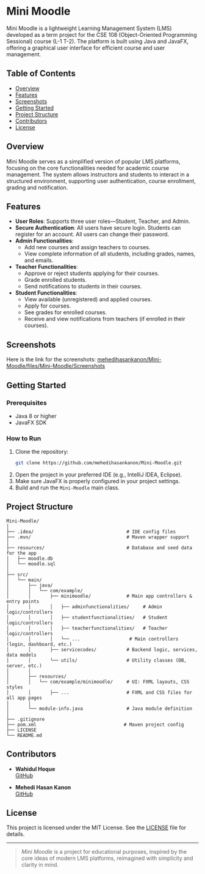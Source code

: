 # Mini Moodle

Mini Moodle is a lightweight Learning Management System (LMS) developed as a term project for the CSE 108 (Object-Oriented Programming Sessional) course (L-1 T-2). The platform is built using Java and JavaFX, offering a graphical user interface for efficient course and user management.

## Table of Contents

- [Overview](#overview)
- [Features](#features)
- [Screenshots](#screenshots)
- [Getting Started](#getting-started)
- [Project Structure](#project-structure)
- [Contributors](#contributors)
- [License](#license)

## Overview

Mini Moodle serves as a simplified version of popular LMS platforms, focusing on the core functionalities needed for academic course management. The system allows instructors and students to interact in a structured environment, supporting user authentication, course enrollment, grading and notification.

## Features

- **User Roles**: Supports three user roles—Student, Teacher, and Admin.
- **Secure Authentication**: All users have secure login. Students can register for an account. All users can change their password.
- **Admin Functionalities**:
  - Add new courses and assign teachers to courses.
  - View complete information of all students, including grades, names, and emails.
- **Teacher Functionalities**:
  - Approve or reject students applying for their courses.
  - Grade enrolled students.
  - Send notifications to students in their courses.
- **Student Functionalities**:
  - View available (unregistered) and applied courses.
  - Apply for courses.
  - See grades for enrolled courses.
  - Receive and view notifications from teachers (if enrolled in their courses).

## Screenshots

Here is the link for the screenshots: [mehedihasankanon/Mini-Moodle/files/Mini-Moodle/Screenshots](https://github.com/mehedihasankanon/Mini-Moodle/tree/main/Mini-Moodle/Screenshots)

## Getting Started

### Prerequisites

- Java 8 or higher
- JavaFX SDK

### How to Run

1. Clone the repository:
   ```bash
   git clone https://github.com/mehedihasankanon/Mini-Moodle.git
   ```
2. Open the project in your preferred IDE (e.g., IntelliJ IDEA, Eclipse).
3. Make sure JavaFX is properly configured in your project settings.
4. Build and run the `Mini-Moodle` main class.

## Project Structure

```
Mini-Moodle/
│
├── .idea/                                  # IDE config files
├── .mvn/                                   # Maven wrapper support
│
├── resources/                              # Database and seed data for the app
│   ├── moodle.db
│   └── moodle.sql
│
├── src/
│   └── main/
│       ├── java/
│       │   └── com/example/
│       │       ├── minimoodle/             # Main app controllers & entry points
│       │       │   ├── adminfunctionalities/     # Admin logic/controllers
│       │       │   ├── studentfunctionalities/   # Student logic/controllers
│       │       │   ├── teacherfunctionalities/   # Teacher logic/controllers
│       │       │   └── ...                  # Main controllers (login, dashboard, etc.)
│       │       ├── servicecodes/           # Backend logic, services, data models
│       │       └── utils/                  # Utility classes (DB, server, etc.)
│       │
│       ├── resources/
│       │   └── com/example/minimoodle/     # UI: FXML layouts, CSS styles
│       │       ├── ...                     # FXML and CSS files for all app pages
│       │
│       └── module-info.java                # Java module definition
│
├── .gitignore
├── pom.xml                                # Maven project config
├── LICENSE
└── README.md
```
## Contributors

- **Wahidul Hoque**  
  [GitHub](https://github.com/Wahidul-Hoque)

- **Mehedi Hasan Kanon**  
  [GitHub](https://github.com/mehedihasankanon)

## License

This project is licensed under the MIT License. See the [LICENSE](LICENSE) file for details.

---

> _Mini Moodle_ is a project for educational purposes, inspired by the core ideas of modern LMS platforms, reimagined with simplicity and clarity in mind.
